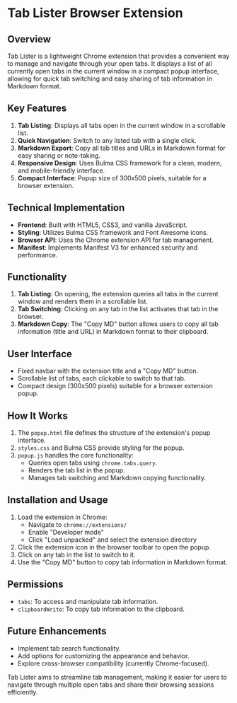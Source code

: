 # Tab Lister Browser Extension

## Overview

Tab Lister is a lightweight Chrome extension that provides a convenient way to manage and navigate through your open tabs. It displays a list of all currently open tabs in the current window in a compact popup interface, allowing for quick tab switching and easy sharing of tab information in Markdown format.

## Key Features

1. **Tab Listing**: Displays all tabs open in the current window in a scrollable list.
2. **Quick Navigation**: Switch to any listed tab with a single click.
3. **Markdown Export**: Copy all tab titles and URLs in Markdown format for easy sharing or note-taking.
4. **Responsive Design**: Uses Bulma CSS framework for a clean, modern, and mobile-friendly interface.
5. **Compact Interface**: Popup size of 300x500 pixels, suitable for a browser extension.

## Technical Implementation

- **Frontend**: Built with HTML5, CSS3, and vanilla JavaScript.
- **Styling**: Utilizes Bulma CSS framework and Font Awesome icons.
- **Browser API**: Uses the Chrome extension API for tab management.
- **Manifest**: Implements Manifest V3 for enhanced security and performance.

## Functionality

1. **Tab Listing**: On opening, the extension queries all tabs in the current window and renders them in a scrollable list.
2. **Tab Switching**: Clicking on any tab in the list activates that tab in the browser.
3. **Markdown Copy**: The "Copy MD" button allows users to copy all tab information (title and URL) in Markdown format to their clipboard.

## User Interface

- Fixed navbar with the extension title and a "Copy MD" button.
- Scrollable list of tabs, each clickable to switch to that tab.
- Compact design (300x500 pixels) suitable for a browser extension popup.

## How It Works

1. The `popup.html` file defines the structure of the extension's popup interface.
2. `styles.css` and Bulma CSS provide styling for the popup.
3. `popup.js` handles the core functionality:
   - Queries open tabs using `chrome.tabs.query`.
   - Renders the tab list in the popup.
   - Manages tab switching and Markdown copying functionality.

## Installation and Usage

1. Load the extension in Chrome:
   - Navigate to `chrome://extensions/`
   - Enable "Developer mode"
   - Click "Load unpacked" and select the extension directory
2. Click the extension icon in the browser toolbar to open the popup.
3. Click on any tab in the list to switch to it.
4. Use the "Copy MD" button to copy tab information in Markdown format.

## Permissions

- `tabs`: To access and manipulate tab information.
- `clipboardWrite`: To copy tab information to the clipboard.

## Future Enhancements

- Implement tab search functionality.
- Add options for customizing the appearance and behavior.
- Explore cross-browser compatibility (currently Chrome-focused).

Tab Lister aims to streamline tab management, making it easier for users to navigate through multiple open tabs and share their browsing sessions efficiently.

